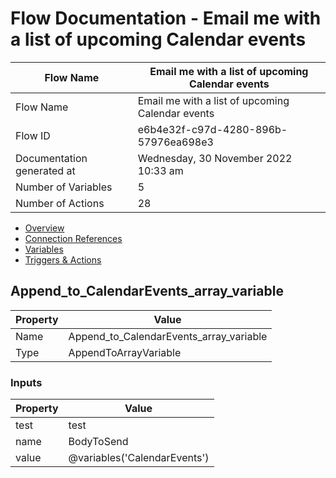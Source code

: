 ﻿# Flow Documentation \- Email me with a list of upcoming Calendar events

| Flow Name                  | Email me with a list of upcoming Calendar events |
| -------------------------- | ------------------------------------------------ |
| Flow Name                  | Email me with a list of upcoming Calendar events |
| Flow ID                    | e6b4e32f\-c97d\-4280\-896b\-57976ea698e3         |
| Documentation generated at | Wednesday, 30 November 2022 10:33 am             |
| Number of Variables        | 5                                                |
| Number of Actions          | 28                                               |

- [Overview](../index-Email-me-with-a-list-of-upcoming-Calendar-events(e6b4e32f-c97d-4280-896b-57976ea698e3).md)
- [Connection References](../connections-Email-me-with-a-list-of-upcoming-Calendar-events(e6b4e32f-c97d-4280-896b-57976ea698e3).md)
- [Variables](../variables-Email-me-with-a-list-of-upcoming-Calendar-events(e6b4e32f-c97d-4280-896b-57976ea698e3).md)
- [Triggers & Actions](../triggersactions-Email-me-with-a-list-of-upcoming-Calendar-events(e6b4e32f-c97d-4280-896b-57976ea698e3).md)

## Append\_to\_CalendarEvents\_array\_variable

| Property | Value                                       |
| -------- | ------------------------------------------- |
| Name     | Append\_to\_CalendarEvents\_array\_variable |
| Type     | AppendToArrayVariable                       |

### Inputs

| Property | Value                        |
| -------- | ---------------------------- |
| test     | test                         |
| name     | BodyToSend                   |
| value    | @variables('CalendarEvents') |
